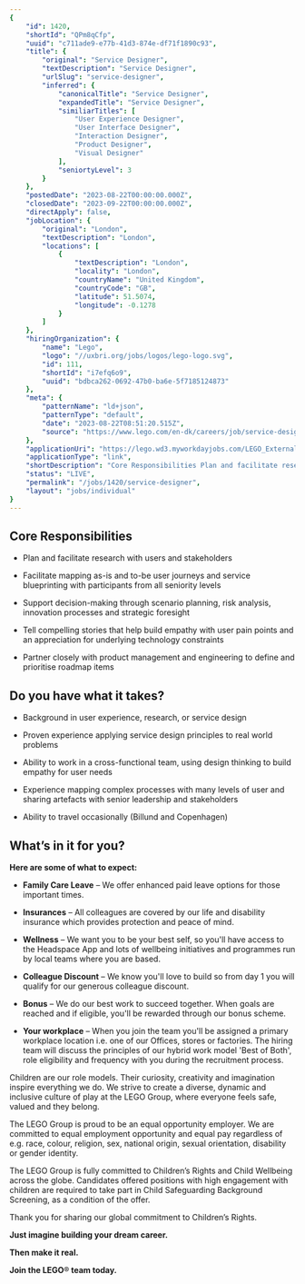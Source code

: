 ```yaml
---
{
	"id": 1420,
	"shortId": "QPm8qCfp",
	"uuid": "c711ade9-e77b-41d3-874e-df71f1890c93",
	"title": {
		"original": "Service Designer",
		"textDescription": "Service Designer",
		"urlSlug": "service-designer",
		"inferred": {
			"canonicalTitle": "Service Designer",
			"expandedTitle": "Service Designer",
			"similiarTitles": [
				"User Experience Designer",
				"User Interface Designer",
				"Interaction Designer",
				"Product Designer",
				"Visual Designer"
			],
			"seniortyLevel": 3
		}
	},
	"postedDate": "2023-08-22T00:00:00.000Z",
	"closedDate": "2023-09-22T00:00:00.000Z",
	"directApply": false,
	"jobLocation": {
		"original": "London",
		"textDescription": "London",
		"locations": [
			{
				"textDescription": "London",
				"locality": "London",
				"countryName": "United Kingdom",
				"countryCode": "GB",
				"latitude": 51.5074,
				"longitude": -0.1278
			}
		]
	},
	"hiringOrganization": {
		"name": "Lego",
		"logo": "//uxbri.org/jobs/logos/lego-logo.svg",
		"id": 111,
		"shortId": "i7efq6o9",
		"uuid": "bdbca262-0692-47b0-ba6e-5f7185124873"
	},
	"meta": {
		"patternName": "ld+json",
		"patternType": "default",
		"date": "2023-08-22T08:51:20.515Z",
		"source": "https://www.lego.com/en-dk/careers/job/service-designer-338291d6e2fb1001f1f3167c06c90000?cmp=SOC-INUS13OctOtherGlobalrecruitment&locale=en-dk"
	},
	"applicationUri": "https://lego.wd3.myworkdayjobs.com/LEGO_External/login?redirect=%2FLEGO_External%2Fjob%2FLondon%2FService-Designer_0000008198%2Fapply",
	"applicationType": "link",
	"shortDescription": "Core Responsibilities Plan and facilitate research with users and stakeholders Facilitate mapping as-is- and to-be- user journeys and service blueprinting with participants from all seniority levels",
	"status": "LIVE",
	"permalink": "/jobs/1420/service-designer",
	"layout": "jobs/individual"
}
---
```

<h2>Core Responsibilities</h2><ul><li><p>Plan and facilitate research with users and stakeholders</p></li><li><p>Facilitate mapping as-is and to-be user journeys and service blueprinting with participants from all seniority levels</p></li><li><p>Support decision-making through scenario planning, risk analysis, innovation processes and strategic foresight</p></li><li><p>Tell compelling stories that help build empathy with user pain points and an appreciation for underlying technology constraints</p></li><li><p>Partner closely with product management and engineering to define and prioritise roadmap items</p></li></ul><h2>Do you have what it takes?</h2><ul><li><p>Background in user experience, research, or service design</p></li><li><p>Proven experience applying service design principles to real world problems</p></li><li><p>Ability to work in a cross-functional team, using design thinking to build empathy for user needs</p></li><li><p>Experience mapping complex processes with many levels of user and sharing artefacts with senior leadership and stakeholders</p></li><li><p>Ability to travel occasionally (Billund and Copenhagen)</p></li></ul><h2>What’s in it for you?</h2><p><strong>Here are some of what to expect:</strong></p><ul><li><p><strong>Family Care Leave</strong> – We offer enhanced paid leave options for those important times.</p></li><li><p><strong>Insurances</strong> – All colleagues are covered by our life and disability insurance which provides protection and peace of mind.</p></li><li><p><strong>Wellness</strong> – We want you to be your best self, so you'll have access to the Headspace App and lots of wellbeing initiatives and programmes run by local teams where you are based.</p></li><li><p><strong>Colleague Discount</strong> – We know you'll love to build so from day 1 you will qualify for our generous colleague discount.</p></li><li><p><strong>Bonus</strong> – We do our best work to succeed together. When goals are reached and if eligible, you'll be rewarded through our bonus scheme.</p></li><li><p><strong>Your workplace</strong> – When you join the team you'll be assigned a primary workplace location i.e. one of our Offices, stores or factories. The hiring team will discuss the principles of our hybrid work model 'Best of Both', role eligibility and frequency with you during the recruitment process.</p></li></ul><p>Children are our role models. Their curiosity, creativity and imagination inspire everything we do. We strive to create a diverse, dynamic and inclusive culture of play at the LEGO Group, where everyone feels safe, valued and they belong.</p><p>The LEGO Group is proud to be an equal opportunity employer. We are committed to equal employment opportunity and equal pay regardless of e.g. race, colour, religion, sex, national origin, sexual orientation, disability or gender identity.</p><p>The LEGO Group is fully committed to Children’s Rights and Child Wellbeing across the globe. Candidates offered positions with high engagement with children are required to take part in Child Safeguarding Background Screening, as a condition of the offer.&nbsp;</p><p>Thank you for sharing our global commitment to Children’s Rights.</p><p><strong>Just imagine building your dream career.</strong></p><p><strong>Then make it real.</strong></p><p><strong>Join the LEGO</strong>®<strong> team today.</strong></p>
